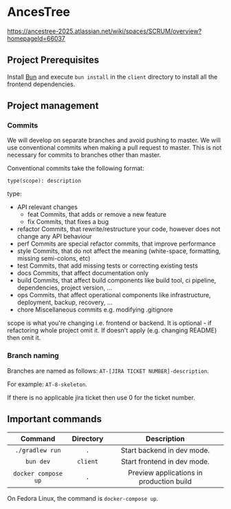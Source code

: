 # AncesTree

https://ancestree-2025.atlassian.net/wiki/spaces/SCRUM/overview?homepageId=66037

## Project Prerequisites

Install [Bun](https://bun.sh) and execute `bun install` in the `client` directory to install all the frontend
dependencies.

## Project management

### Commits

We will develop on separate branches and avoid pushing to master. We will use conventional commits when making a pull request to master. This is not necessary for commits to branches other than master.

Conventional commits take the following format:
```
type(scope): description
```

type:

* API relevant changes
  * feat Commits, that adds or remove a new feature
  * fix Commits, that fixes a bug
* refactor Commits, that rewrite/restructure your code, however does not change any API behaviour
* perf Commits are special refactor commits, that improve performance
* style Commits, that do not affect the meaning (white-space, formatting, missing semi-colons, etc)
* test Commits, that add missing tests or correcting existing tests
* docs Commits, that affect documentation only
* build Commits, that affect build components like build tool, ci pipeline, dependencies, project version, ...
* ops Commits, that affect operational components like infrastructure, deployment, backup, recovery, ...
* chore Miscellaneous commits e.g. modifying .gitignore

scope is what you're changing i.e. frontend or backend. It is optional - if refactoring whole project omit it. If doesn't apply (e.g. changing README) then omit it.

### Branch naming

Branches are named as follows: `AT-[JIRA TICKET NUMBER]-description`.

For example: `AT-8-skeleton`.

If there is no applicable jira ticket then use 0 for the ticket number.

## Important commands

|       Command       | Directory |               Description                |
|:-------------------:|:---------:|:----------------------------------------:|
|   `./gradlew run`   |    `.`    |        Start backend in dev mode.        |
|      `bun dev`      | `client`  |       Start frontend in dev mode.        |
| `docker compose up` |    `.`    | Preview applications in production build |

On Fedora Linux, the command is `docker-compose up`.
